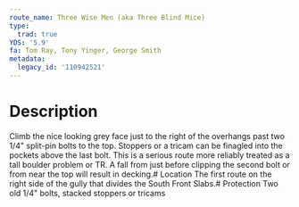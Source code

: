 ```yaml
---
route_name: Three Wise Men (aka Three Blind Mice)
type:
  trad: true
YDS: '5.9'
fa: Tom Ray, Tony Yinger, George Smith
metadata:
  legacy_id: '110942521'
---
```

# Description
Climb the nice looking grey face just to the right of the overhangs past two 1/4" split-pin bolts to the top. Stoppers or a tricam can be finagled into the pockets above the last bolt. This is a serious route more reliably treated as a tall boulder problem or TR. A fall from just before clipping the second bolt or from near the top will result in decking.# Location
The first route on the right side of the gully that divides the South Front Slabs.# Protection
Two old 1/4" bolts, stacked stoppers or tricams